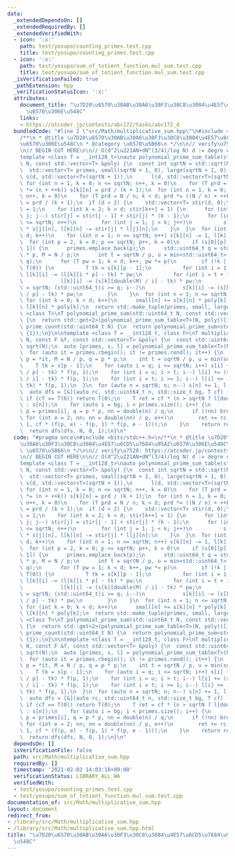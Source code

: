 ```yaml
---
data:
  _extendedDependsOn: []
  _extendedRequiredBy: []
  _extendedVerifiedWith:
  - icon: ':x:'
    path: test/yosupo/counting_primes.test.cpp
    title: test/yosupo/counting_primes.test.cpp
  - icon: ':x:'
    path: test/yosupo/sum_of_totient_function.mul_sum.test.cpp
    title: test/yosupo/sum_of_totient_function.mul_sum.test.cpp
  _isVerificationFailed: true
  _pathExtension: hpp
  _verificationStatusIcon: ':x:'
  attributes:
    document_title: "\u7D20\u6570\u30AB\u30A6\u30F3\u30C8\u3084\u4E57\u6CD5\u7684\u95A2\
      \u6570\u306E\u548C"
    links:
    - https://atcoder.jp/contests/abc172/tasks/abc172_d
  bundledCode: "#line 2 \"src/Math/multiplicative_sum.hpp\"\n#include <bits/stdc++.h>\n\
    /**\n * @title \u7D20\u6570\u30AB\u30A6\u30F3\u30C8\u3084\u4E57\u6CD5\u7684\u95A2\
    \u6570\u306E\u548C\n * @category \u6570\u5B66\n */\n\n// verify\u7528: https://atcoder.jp/contests/abc172/tasks/abc172_d\n\
    \n// BEGIN CUT HERE\n\n// O(d^2\u221AN+dN^(3/4)/log N) d := degre of polynomial\n\
    template <class T = __int128_t>\nauto polynomial_prime_sum_table(std::uint64_t\
    \ N, const std::vector<T> &poly) {\n  const int sqrtN = std::sqrt(N), d = poly.size();\n\
    \  std::vector<T> primes, small(sqrtN + 1, 0), large(sqrtN + 1, 0);\n  std::vector<std::vector<T>>\
    \ s(d, std::vector<T>(sqrtN + 1)),\n      l(d, std::vector<T>(sqrtN + 1));\n \
    \ for (int n = 1, k = 0; n <= sqrtN; n++, k = 0)\n    for (T prd = n; k < d; prd\
    \ *= (n + ++k)) s[k][n] = prd / (k + 1);\n  for (int n = 1, k = 0; n <= sqrtN;\
    \ n++, k = 0)\n    for (T prd = N / n; k < d; prd *= ((N / n) + ++k)) l[k][n]\
    \ = prd / (k + 1);\n  if (d > 2) {\n    std::vector<T> stir(d, 0);\n    stir[1]\
    \ = 1;\n    for (int k = 2; k < d; stir[k++] = 1) {\n      for (int j = k - 1;\
    \ j; j--) stir[j] = stir[j - 1] + stir[j] * (k - 1);\n      for (int n = 1; n\
    \ <= sqrtN; n++)\n        for (int j = 1; j < k; j++)\n          s[k][n] -= stir[j]\
    \ * s[j][n], l[k][n] -= stir[j] * l[j][n];\n    }\n  }\n  for (int k = 0; k <\
    \ d; k++)\n    for (int n = 1; n <= sqrtN; n++) s[k][n] -= 1, l[k][n] -= 1;\n\
    \  for (int p = 2, k = 0; p <= sqrtN; p++, k = 0)\n    if (s[0][p] > s[0][p -\
    \ 1]) {\n      primes.emplace_back(p);\n      std::uint64_t q = std::uint64_t(p)\
    \ * p, M = N / p;\n      int t = sqrtN / p, u = min<std::uint64_t>(sqrtN, N /\
    \ q);\n      for (T pw = 1; k < d; k++, pw *= p)\n        if (!k || poly[k] !=\
    \ T(0)) {\n          T tk = s[k][p - 1];\n          for (int i = 1; i <= t; i++)\
    \ l[k][i] -= (l[k][i * p] - tk) * pw;\n          for (int i = t + 1; i <= u; i++)\n\
    \            l[k][i] -= (s[k][double(M) / i] - tk) * pw;\n          for (int i\
    \ = sqrtN; (std::uint64_t)i >= q; i--)\n            s[k][i] -= (s[k][double(i)\
    \ / p] - tk) * pw;\n        }\n    }\n  for (int n = 1; n <= sqrtN; n++)\n   \
    \ for (int k = 0; k < d; k++)\n      small[n] += s[k][n] * poly[k], large[n] +=\
    \ l[k][n] * poly[k];\n  return std::make_tuple(primes, small, large);\n}\n\ntemplate\
    \ <class T>\nT polynomial_prime_sum(std::uint64_t N, const std::vector<T> &poly)\
    \ {\n  return std::get<2>(polynomial_prime_sum_table<T>(N, poly))[1];\n}\n\nstd::uint64_t\
    \ prime_count(std::uint64_t N) {\n  return polynomial_prime_sum<std::uint64_t>(N,\
    \ {1});\n}\n\ntemplate <class T = __int128_t, class F>\nT multiplicative_sum(std::uint64_t\
    \ N, const F &f, const std::vector<T> &poly) {\n  const std::uint64_t sqrtN =\
    \ sqrt(N);\n  auto [primes, s, l] = polynomial_prime_sum_table<T>(N, poly);\n\
    \  for (auto it = primes.rbegin(); it != primes.rend(); it++) {\n    std::uint64_t\
    \ p = *it, M = N / p, q = p * p;\n    int t = sqrtN / p, u = min(sqrtN, N / q);\n\
    \    T tk = s[p - 1];\n    for (auto i = q; i <= sqrtN; i++) s[i] += (s[double(i)\
    \ / p] - tk) * f(p, 1);\n    for (int i = u; i > t; i--) l[i] += (s[double(M)\
    \ / i] - tk) * f(p, 1);\n    for (int i = t; i >= 1; i--) l[i] += (l[i * p] -\
    \ tk) * f(p, 1);\n  }\n  for (auto n = sqrtN; n; n--) s[n] += 1, l[n] += 1;\n\
    \  auto dfs = [&](auto rc, std::uint64_t n, std::size_t bg, T cf) -> T {\n   \
    \ if (cf == T(0)) return T(0);\n    T ret = cf * (n > sqrtN ? l[double(N) / n]\
    \ : s[n]);\n    for (auto i = bg; i < primes.size(); i++) {\n      std::uint64_t\
    \ p = primes[i], q = p * p, nn = double(n) / q;\n      if (!nn) break;\n     \
    \ for (int e = 2; nn; nn = double(nn) / p, e++)\n        ret += rc(rc, nn, i +\
    \ 1, cf * (f(p, e) - f(p, 1) * f(p, e - 1)));\n    }\n    return ret;\n  };\n\
    \  return dfs(dfs, N, 0, 1);\n}\n"
  code: "#pragma once\n#include <bits/stdc++.h>\n/**\n * @title \u7D20\u6570\u30AB\
    \u30A6\u30F3\u30C8\u3084\u4E57\u6CD5\u7684\u95A2\u6570\u306E\u548C\n * @category\
    \ \u6570\u5B66\n */\n\n// verify\u7528: https://atcoder.jp/contests/abc172/tasks/abc172_d\n\
    \n// BEGIN CUT HERE\n\n// O(d^2\u221AN+dN^(3/4)/log N) d := degre of polynomial\n\
    template <class T = __int128_t>\nauto polynomial_prime_sum_table(std::uint64_t\
    \ N, const std::vector<T> &poly) {\n  const int sqrtN = std::sqrt(N), d = poly.size();\n\
    \  std::vector<T> primes, small(sqrtN + 1, 0), large(sqrtN + 1, 0);\n  std::vector<std::vector<T>>\
    \ s(d, std::vector<T>(sqrtN + 1)),\n      l(d, std::vector<T>(sqrtN + 1));\n \
    \ for (int n = 1, k = 0; n <= sqrtN; n++, k = 0)\n    for (T prd = n; k < d; prd\
    \ *= (n + ++k)) s[k][n] = prd / (k + 1);\n  for (int n = 1, k = 0; n <= sqrtN;\
    \ n++, k = 0)\n    for (T prd = N / n; k < d; prd *= ((N / n) + ++k)) l[k][n]\
    \ = prd / (k + 1);\n  if (d > 2) {\n    std::vector<T> stir(d, 0);\n    stir[1]\
    \ = 1;\n    for (int k = 2; k < d; stir[k++] = 1) {\n      for (int j = k - 1;\
    \ j; j--) stir[j] = stir[j - 1] + stir[j] * (k - 1);\n      for (int n = 1; n\
    \ <= sqrtN; n++)\n        for (int j = 1; j < k; j++)\n          s[k][n] -= stir[j]\
    \ * s[j][n], l[k][n] -= stir[j] * l[j][n];\n    }\n  }\n  for (int k = 0; k <\
    \ d; k++)\n    for (int n = 1; n <= sqrtN; n++) s[k][n] -= 1, l[k][n] -= 1;\n\
    \  for (int p = 2, k = 0; p <= sqrtN; p++, k = 0)\n    if (s[0][p] > s[0][p -\
    \ 1]) {\n      primes.emplace_back(p);\n      std::uint64_t q = std::uint64_t(p)\
    \ * p, M = N / p;\n      int t = sqrtN / p, u = min<std::uint64_t>(sqrtN, N /\
    \ q);\n      for (T pw = 1; k < d; k++, pw *= p)\n        if (!k || poly[k] !=\
    \ T(0)) {\n          T tk = s[k][p - 1];\n          for (int i = 1; i <= t; i++)\
    \ l[k][i] -= (l[k][i * p] - tk) * pw;\n          for (int i = t + 1; i <= u; i++)\n\
    \            l[k][i] -= (s[k][double(M) / i] - tk) * pw;\n          for (int i\
    \ = sqrtN; (std::uint64_t)i >= q; i--)\n            s[k][i] -= (s[k][double(i)\
    \ / p] - tk) * pw;\n        }\n    }\n  for (int n = 1; n <= sqrtN; n++)\n   \
    \ for (int k = 0; k < d; k++)\n      small[n] += s[k][n] * poly[k], large[n] +=\
    \ l[k][n] * poly[k];\n  return std::make_tuple(primes, small, large);\n}\n\ntemplate\
    \ <class T>\nT polynomial_prime_sum(std::uint64_t N, const std::vector<T> &poly)\
    \ {\n  return std::get<2>(polynomial_prime_sum_table<T>(N, poly))[1];\n}\n\nstd::uint64_t\
    \ prime_count(std::uint64_t N) {\n  return polynomial_prime_sum<std::uint64_t>(N,\
    \ {1});\n}\n\ntemplate <class T = __int128_t, class F>\nT multiplicative_sum(std::uint64_t\
    \ N, const F &f, const std::vector<T> &poly) {\n  const std::uint64_t sqrtN =\
    \ sqrt(N);\n  auto [primes, s, l] = polynomial_prime_sum_table<T>(N, poly);\n\
    \  for (auto it = primes.rbegin(); it != primes.rend(); it++) {\n    std::uint64_t\
    \ p = *it, M = N / p, q = p * p;\n    int t = sqrtN / p, u = min(sqrtN, N / q);\n\
    \    T tk = s[p - 1];\n    for (auto i = q; i <= sqrtN; i++) s[i] += (s[double(i)\
    \ / p] - tk) * f(p, 1);\n    for (int i = u; i > t; i--) l[i] += (s[double(M)\
    \ / i] - tk) * f(p, 1);\n    for (int i = t; i >= 1; i--) l[i] += (l[i * p] -\
    \ tk) * f(p, 1);\n  }\n  for (auto n = sqrtN; n; n--) s[n] += 1, l[n] += 1;\n\
    \  auto dfs = [&](auto rc, std::uint64_t n, std::size_t bg, T cf) -> T {\n   \
    \ if (cf == T(0)) return T(0);\n    T ret = cf * (n > sqrtN ? l[double(N) / n]\
    \ : s[n]);\n    for (auto i = bg; i < primes.size(); i++) {\n      std::uint64_t\
    \ p = primes[i], q = p * p, nn = double(n) / q;\n      if (!nn) break;\n     \
    \ for (int e = 2; nn; nn = double(nn) / p, e++)\n        ret += rc(rc, nn, i +\
    \ 1, cf * (f(p, e) - f(p, 1) * f(p, e - 1)));\n    }\n    return ret;\n  };\n\
    \  return dfs(dfs, N, 0, 1);\n}\n"
  dependsOn: []
  isVerificationFile: false
  path: src/Math/multiplicative_sum.hpp
  requiredBy: []
  timestamp: '2021-02-02 14:03:18+09:00'
  verificationStatus: LIBRARY_ALL_WA
  verifiedWith:
  - test/yosupo/counting_primes.test.cpp
  - test/yosupo/sum_of_totient_function.mul_sum.test.cpp
documentation_of: src/Math/multiplicative_sum.hpp
layout: document
redirect_from:
- /library/src/Math/multiplicative_sum.hpp
- /library/src/Math/multiplicative_sum.hpp.html
title: "\u7D20\u6570\u30AB\u30A6\u30F3\u30C8\u3084\u4E57\u6CD5\u7684\u95A2\u6570\u306E\
  \u548C"
---
```

